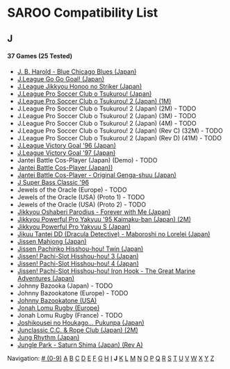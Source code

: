 # SAROO Compatibility List

## J

#### 37 Games (25 Tested)

- [J. B. Harold - Blue Chicago Blues (Japan)](../Regions/Japan/T-5302G/01/README.md)
- [J.League Go Go Goal! (Japan)](../Regions/Japan/T-3602G/README.md)
- [J.League Jikkyou Honoo no Striker (Japan)](../Regions/Japan/T-9528G/01/README.md)
- [J.League Pro Soccer Club o Tsukurou! (Japan)](../Regions/Japan/GS-9034/01/README.md)
- [J.League Pro Soccer Club o Tsukurou! 2 (Japan) (1M)](../Regions/Japan/GS-9168/01/README.md)
- J.League Pro Soccer Club o Tsukurou! 2 (Japan) (2M) - TODO
- J.League Pro Soccer Club o Tsukurou! 2 (Japan) (3M) - TODO
- J.League Pro Soccer Club o Tsukurou! 2 (Japan) (4M) - TODO
- J.League Pro Soccer Club o Tsukurou! 2 (Japan) (Rev C) (32M) - TODO
- J.League Pro Soccer Club o Tsukurou! 2 (Japan) (Rev D) (41M) - TODO
- [J.League Victory Goal '96 (Japan)](../Regions/Japan/GS-9048/01/README.md)
- [J.League Victory Goal '97 (Japan)](../Regions/Japan/GS-9140/01/README.md)
- Jantei Battle Cos-Player (Japan) (Demo) - TODO
- [Jantei Battle Cos-Player (Japan))](../Regions/Japan/T-34601G/01/README.md)
- [Jantei Battle Cos-Player - Original Genga-shuu (Japan)](../Regions/Japan/T-3466106553/01/README.md)
- [J Super Bass Classic '96](../Regions/Japan/T-18707G/01/README.md)
- Jewels of the Oracle (Europe) - TODO
- Jewels of the Oracle (USA) (Proto 1) - TODO
- Jewels of the Oracle (USA) (Proto 2) - TODO
- [Jikkyou Oshaberi Parodius - Forever with Me (Japan)](../Regions/Japan/T-9513G/01/README.md)
- [Jikkyou Powerful Pro Yakyuu '95 Kaimaku-ban (Japan) (2M)](../Regions/Japan/T-9502G/01/README.md)
- [Jikkyou Powerful Pro Yakyuu S (Japan)](../Regions/Japan/T-9523G/01/README.md)
- [Jikuu Tantei DD (Dracula Detective) - Maboroshi no Lorelei (Japan)](../Regions/Japan/T-2103G/01/README.md)
- [Jissen Mahjong (Japan)](../Regions/Japan/T-15002G/01/README.md)
- [Jissen Pachinko Hisshou-hou! Twin (Japan)](../Regions/Japan/T-2407G/01/README.md)
- [Jissen! Pachi-Slot Hisshou-hou! 3 (Japan)](../Regions/Japan/T-2401G/01/README.md)
- [Jissen! Pachi-Slot Hisshou-hou! 4 (Japan)](../Regions/Japan/T-2406G/01/README.md)
- [Jissen! Pachi-Slot Hisshou-hou! Iron Hook - The Great Marine Adventures (Japan)](../Regions/Japan/T-2404G/01/README.md)
- Johnny Bazooka (Japan) - TODO
- Johnny Bazookatone (Europe) - TODO
- [Johnny Bazookatone (USA)](../Regions/USA/T-7909H/01/README.md)
- [Jonah Lomu Rugby (Europe)](../Regions/Europe/T-12003H50/01/README.md)
- Jonah Lomu Rugby (France) - TODO
- [Joshikousei no Houkago... Pukunpa (Japan)](../Regions/Japan/T-16802G/01/README.md)
- [Junclassic C.C. & Rope Club (Japan) (2M)](../Regions/Japan/T-11403G/01/README.md)
- [Jung Rhythm (Japan)](../Regions/Japan/T-16607G/01/README.md)
- [Jungle Park - Saturn Shima (Japan) (Rev A)](../Regions/Japan/T-18008G/01/README.md)

Navigation:
[# (0-9)](./09.md) [A](./A.md) [B](./B.md) [C](./C.md) [D](./D.md) [E](./E.md) [F](./F.md) [G](./G.md) [H](./H.md) [I](./I.md) **J** [K](./K.md) [L](./L.md) [M](./M.md) [N](./N.md) [O](./O.md) [P](./P.md) [Q](./Q.md) [R](./R.md) [S](./S.md) [T](./T.md) [U](./U.md) [V](./V.md) [W](./W.md) [X](./X.md) [Y](./Y.md) [Z](./Z.md)
